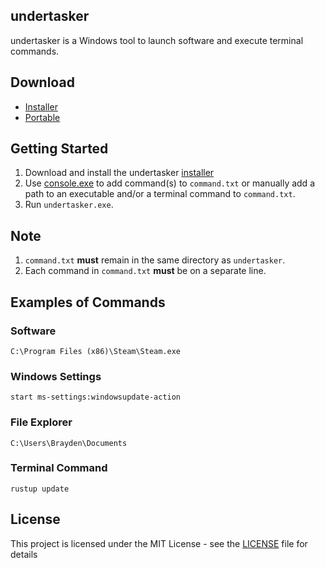 ## undertasker

undertasker is a Windows tool to launch software and execute terminal commands.

## Download

- [Installer](https://github.com/braycarlson/undertasker/releases/download/0.1/installer.exe)
- [Portable](https://github.com/braycarlson/undertasker/releases/download/0.1/portable.zip)

## Getting Started
1. Download and install the undertasker [installer](https://github.com/braycarlson/undertasker/releases/download/0.1/installer.exe)
2. Use [console.exe](https://github.com/braycarlson/console) to add command(s) to `command.txt` or manually add a path to an executable and/or a terminal command to `command.txt`.
3. Run `undertasker.exe`.

## Note
1. `command.txt` **must** remain in the same directory as `undertasker`.
2. Each command in `command.txt` **must** be on a separate line.

## Examples of Commands

### **Software**
`C:\Program Files (x86)\Steam\Steam.exe`

### **Windows Settings**
`start ms-settings:windowsupdate-action`

### **File Explorer**
`C:\Users\Brayden\Documents`

### **Terminal Command**
`rustup update`

## License

This project is licensed under the MIT License - see the [LICENSE](LICENSE) file for details
